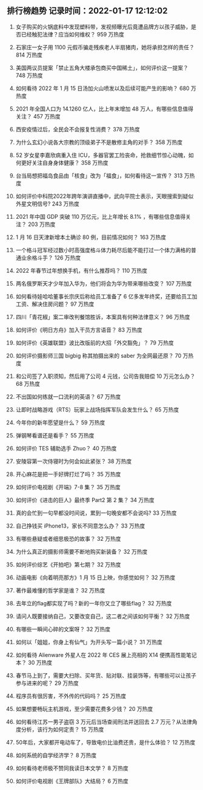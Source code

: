 
## 排行榜趋势 记录时间：2022-01-17 12:12:02
  
  1. 女子购买的火锅底料中发现塑料带，发视频曝光后竟遭品牌方以孩子威胁，是否已经触犯法律？应当如何维权？ 959 万热度
    
  2. 石家庄一女子用 1100 元假币骗走残疾老人半扇猪肉，她将承担怎样的责任？ 814 万热度
    
  3. 美国两议员提案「禁止五角大楼承包商买中国稀土」，如何评价这一提案？ 748 万热度
    
  4. 如何看待 2022 年 1 月 15 日汤加火山喷发以及后续可能产生的影响？ 680 万热度
    
  5. 2021 年全国人口为 14.1260 亿人，比上年末增加 48 万人，有哪些信息值得关注？ 457 万热度
    
  6. 西安疫情过后，全民会不会报复性消费？ 378 万热度
    
  7. 为什么玄幻小说各大宗教的顶级弟子不是散修主角的对手？ 358 万热度
    
  8. 52 岁女星李嘉欣病重入住 ICU，多器官罢工险丧命，抢救细节惊心动魄，如何更好关注自身身体健康？ 358 万热度
    
  9. 台当局想把福岛食品由「核食」改为「福食」，如何看待这一宣传？ 313 万热度
    
  10. 如何评价中科院2022年跨年演讲直播中，武向平院士表示，天眼搜索到疑似外星文明信号? 243 万热度
    
  11. 2021 年中国 GDP 突破 110 万亿元，比上年增长 8.1% ，有哪些信息值得关注？ 203 万热度
    
  12. 1 月 16 日天津新增本土确诊 80 例，目前情况如何？ 163 万热度
    
  13. 一个格斗冠军经过数小时高强度格斗体力耗尽后能不能打过一个体力满格的普通业余格斗手？ 126 万热度
    
  14. 2022 年春节过年想换手机，有什么推荐吗？ 110 万热度
    
  15. 两名俄罗斯天才少年加入华为，他们将会为华为带来哪些改变？ 107 万热度
    
  16. 如何看待娃哈哈董事长宗庆后称给员工准备了 6 亿多发年终奖，还要给员工加工资、解决住房问题？ 97 万热度
    
  17. 四川「青花椒」案二审改判餐馆胜诉，本案具有何种法律意义？ 96 万热度
    
  18. 如何评价《明日方舟》加入干员方言语音？ 83 万热度
    
  19. 如何评价《英雄联盟》波比改版前的大招「外交豁免」？ 79 万热度
    
  20. 如何评价摄影师三国 bigbig 称其拍摄出来的 saber 为全网最还原？ 70 万热度
    
  21. 和公司签了入职须知，然后用了公司 4 元钱，公司告我赔偿 10 万元怎么办？ 68 万热度
    
  22. 不出国如何练就一口流利的英语？ 67 万热度
    
  23. 让即时战略游戏（RTS）玩家上战场指挥军队会发生什么？ 65 万热度
    
  24. 今年你的新年愿望是什么？ 59 万热度
    
  25. 弹钢琴看谱还是看手？ 55 万热度
    
  26. 如何评价 TES 辅助选手 Zhuo？ 40 万热度
    
  27. 安陵容第一次侍寝时为何会如此紧张？ 38 万热度
    
  28. 开心麻花是把一手好牌打烂了吗？ 35 万热度
    
  29. 如何评价电视剧《开端》7-8 集？ 35 万热度
    
  30. 如何评价《进击的巨人》最终季 Part2 第 2 集？ 34 万热度
    
  31. 真的会忙到一句早都没时间说，累到一句晚安都不会说吗? 33 万热度
    
  32. 自己挣钱买 iPhone13，家长不同意怎么办？ 33 万热度
    
  33. 有哪些悬疑或者细思极恐的故事？ 32 万热度
    
  34. 为什么真正的摄影师需要不断地购买新装备？ 32 万热度
    
  35. 如何评价综艺《开拍吧》第七期？ 32 万热度
    
  36. 动画电影《向着明亮那方》1 月 15 日上映，你感觉如何？ 32 万热度
    
  37. 著作最难懂的哲学家是谁？ 32 万热度
    
  38. 去年立的flag都实现了吗？新的一年你又立了哪些flag？ 32 万热度
    
  39. 请问人既要接纳自己，又要改变自己，这二者之间该如何平衡？ 32 万热度
    
  40. 有哪些一瞬间心碎的文案呀？ 32 万热度
    
  41. 如何以「姐姐，你身上有仙气」为开头写一篇小说？ 31 万热度
    
  42. 如何看待 Alienware 外星人在 2022 年 CES 展上亮相的 X14 便携高性能笔记本？ 30 万热度
    
  43. 春节马上到了，需要大扫除、买年货、贴对联、挂装饰等，有哪些可以让孩子参与进来的呢？ 29 万热度
    
  44. 程序员有很厉害，不外传的代码吗？ 25 万热度
    
  45. 如果想要畅玩主机游戏，至少需要花费多少钱？ 20 万热度
    
  46. 如何看待江苏一男子盗窃 3 万元后当场查阅刑法并送回去 2.7 万元？从法律角度分析，该行为如何定责？ 15 万热度
    
  47. 50年后，大家都开电动车了，导致电价比油费还贵，是什么体验？ 12 万热度
    
  48. 如何系统的自学经济学？ 8 万热度
    
  49. 如何看待老师极不赞同我读日本文学？ 8 万热度
    
  50. 如何评价电视剧《王牌部队》大结局？ 6 万热度
    